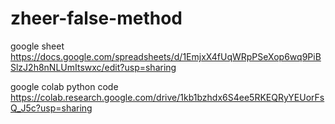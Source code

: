 # zheer-false-method
google sheet
https://docs.google.com/spreadsheets/d/1EmjxX4fUqWRpPSeXop6wq9PiBSlzJ2h8nNLUmItswxc/edit?usp=sharing


google colab python code
https://colab.research.google.com/drive/1kb1bzhdx6S4ee5RKEQRyYEUorFsQ_J5c?usp=sharing
